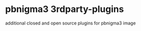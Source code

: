 pbnigma3 3rdparty-plugins
====================

additional closed and open source plugins for pbnigma3 image